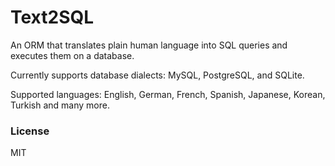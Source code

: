 # Text2SQL

An ORM that translates plain human language into SQL queries and executes them on a database.

Currently supports database dialects: MySQL, PostgreSQL, and SQLite.

Supported languages: English, German, French, Spanish, Japanese, Korean, Turkish and many more.


### License
MIT
